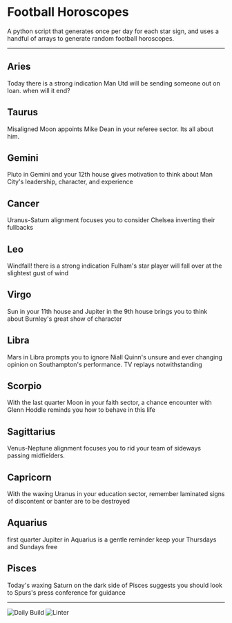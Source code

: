 # Football Horoscopes

A python script that generates once per day for each star sign, and uses a handful of arrays to generate random football horoscopes.

---

<!-- horoscopes_item starts -->
<h2>Aries</h2><p>Today there is a strong indication Man Utd will be sending someone out on loan. when will it end?</p><h2>Taurus</h2><p>Misaligned Moon appoints Mike Dean in your referee sector. Its all about him.</p><h2>Gemini</h2><p>Pluto in Gemini and your 12th house gives motivation to think about Man City's leadership, character, and experience</p><h2>Cancer</h2><p>Uranus-Saturn alignment focuses you to consider Chelsea inverting their fullbacks</p><h2>Leo</h2><p>Windfall! there is a strong indication Fulham's star player will fall over at the slightest gust of wind</p><h2>Virgo</h2><p>Sun in your 11th house and Jupiter in the 9th house brings you to think about Burnley's great show of character</p><h2>Libra</h2><p>Mars in Libra prompts you to ignore Niall Quinn's unsure and ever changing opinion on Southampton's performance. TV replays notwithstanding</p><h2>Scorpio</h2><p>With the last quarter Moon in your faith sector, a chance encounter with Glenn Hoddle reminds you how to behave in this life</p><h2>Sagittarius</h2><p>Venus-Neptune alignment focuses you to rid your team of sideways passing midfielders.</p><h2>Capricorn</h2><p>With the waxing Uranus in your education sector, remember laminated signs of discontent or banter are to be destroyed</p><h2>Aquarius</h2><p>first quarter Jupiter in Aquarius is a gentle reminder keep your Thursdays and Sundays free</p><h2>Pisces</h2><p>Today's waxing Saturn on the dark side of Pisces suggests you should look to Spurs's press conference for guidance</p>
<!-- horoscopes_item ends -->

---

![Daily Build](https://github.com/MatBenfield/horofootball.thechels.uk/workflows/Daily%20Build/badge.svg) ![Linter](https://github.com/MatBenfield/horofootball.thechels.uk/workflows/Linter/badge.svg)
